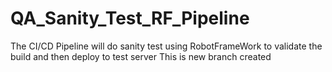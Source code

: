 # QA_Sanity_Test_RF_Pipeline
The CI/CD Pipeline will do sanity test using RobotFrameWork to validate the build and then deploy to test server
This is new branch created

